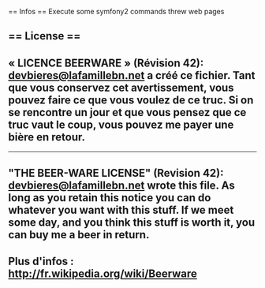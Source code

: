 == Infos ==
Execute some symfony2 commands threw web pages

== License ==
  ----------------------------------------------------------------------------
  « LICENCE BEERWARE » (Révision 42):
  <devbieres@lafamillebn.net> a créé ce fichier. Tant que vous conservez cet avertissement,
  vous pouvez faire ce que vous voulez de ce truc. Si on se rencontre un jour et
  que vous pensez que ce truc vaut le coup, vous pouvez me payer une bière en
  retour. 
  ----------------------------------------------------------------------------
  ----------------------------------------------------------------------------
  "THE BEER-WARE LICENSE" (Revision 42):
  <devbieres@lafamillebn.net> wrote this file. As long as you retain this notice you
  can do whatever you want with this stuff. If we meet some day, and you think
  this stuff is worth it, you can buy me a beer in return. 
  ----------------------------------------------------------------------------
  Plus d'infos : http://fr.wikipedia.org/wiki/Beerware
  ----------------------------------------------------------------------------
